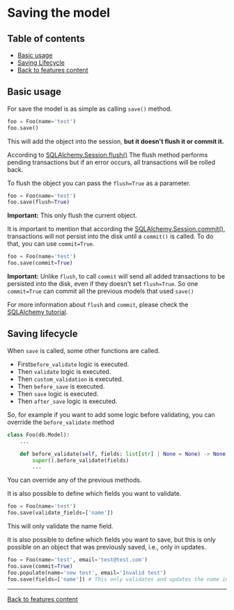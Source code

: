 # Saving the model

## Table of contents
- [Basic usage](#basic-usage)
- [Saving Lifecycle](#saving-lifecycle)
- [Back to features content](../README.md#features)

## Basic usage
For save the model is as simple as calling `save()` method.

```python
foo = Foo(name='test')
foo.save()
```

This will add the object into the session, **but it doesn't flush it or commit it.**

According to [SQLAlchemy.Session.flush()](https://docs.sqlalchemy.org/en/20/orm/session_api.html#sqlalchemy.orm.Session.flush) The flush method performs pending transactions but if an error occurs, all transactions will be rolled back.

To flush the object you can pass the `flush=True` as a parameter.

```python
foo = Foo(name='test')
foo.save(flush=True)
```

**Important:** This only flush the current object.

It is important to mention that according the [SQLAlchemy.Session.commit()](https://docs.sqlalchemy.org/en/20/orm/session_api.html#sqlalchemy.orm.Session.commit), transactions will not persist into the disk until a `commit()` is called. To do that, you can use `commit=True`.

```python
foo = Foo(name='test')
foo.save(commit=True)
```

**Important:** Unlike `flush`, to call `commit` will send all added transactions to be persisted into the disk, even if they doesn't set `flush=True`. So one `commit=True` can commit all the previous models that used `save()`

For more information about `flush` and `commit`, please check the [SQLAlchemy tutorial](https://docs.sqlalchemy.org/en/14/orm/tutorial.html).


## Saving lifecycle
When `save` is called, some other functions are called.
- First`before_validate` logic is executed.
- Then `validate` logic is executed.
- Then `custom_validation` is executed.
- Then `before_save` is executed.
- Then `save` logic is executed.
- Then `after_save` logic is executed.

So, for example if you want to add some logic before validating, you can override the `before_validate` method

```python
class Foo(db.Model):
    ...

    def before_validate(self, fields: list[str] | None = None) -> None:
        super().before_validate(fields)
        ...
```

You can override any of the previous methods.

It is also possible to define which fields you want to validate.

```python
foo = Foo(name='test')
foo.save(validate_fields=['name'])
```

This will only validate the name field.

It is also possible to define which fields you want to save, but this is only possible on an object that was previously saved, i.e., only in updates.

```python
foo = Foo(name='test', email='test@test.com')
foo.save(commit=True)
foo.populate(name='new test', email='Invalid test')
foo.save(fields=['name']) # This only validates and updates the name into the database.
```

---
[Back to features content](../README.md#features)

